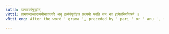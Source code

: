 ```yaml
---
sutra: ग्रामात्पर्यनुपूर्वात्
vRtti: ग्रामशब्दान्तादव्ययीभावात्परि अनु इत्येवंपूर्वाट्ठञ् प्रत्ययो भवति तत्र भव इत्येतस्मिन्विषये ॥
vRtti_eng: After the word '_grama_', preceded by '_pari_' or '_anu_', (the whole being an _Avyayibhava_), there is the affix ठञ् in the sense of 'who stays there'.

---
```

